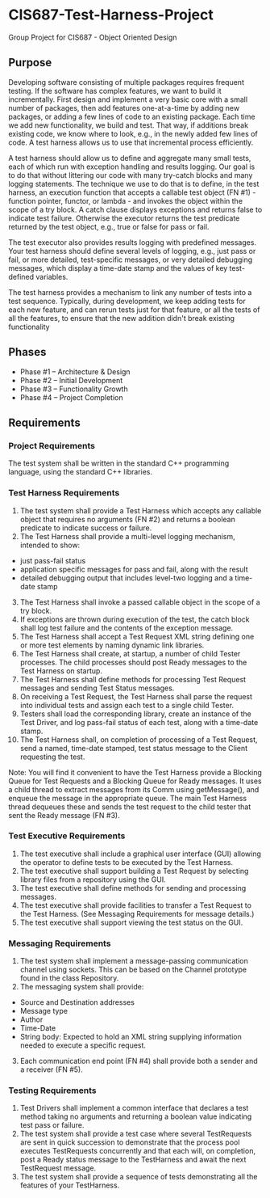 # CIS687-Test-Harness-Project
Group Project for CIS687 - Object Oriented Design

## Purpose
Developing software consisting of multiple packages requires frequent testing. If the software has complex features, we want to build it incrementally.  First design and implement a very basic core with a small number of packages, then add features one-at-a-time by adding new packages, or adding a few lines of code to an existing package. Each time we add new functionality, we build and test. That way, if additions break existing code, we know where to look, e.g., in the newly added few lines of code. A test harness allows us to use that incremental process efficiently.

A test harness should allow us to define and aggregate many small tests, each of which run with exception handling and results logging. Our goal is to do that without littering our code with many try-catch blocks and many logging statements. The technique we use to do that is to define, in the test harness, an execution function that accepts a callable test object (FN #1) - function pointer, functor, or lambda - and invokes the object within the scope of a try block. A catch clause displays exceptions and returns false to indicate test failure. Otherwise the executor returns the test predicate returned by the test object, e.g., true or false for pass or fail.

The test executor also provides results logging with predefined messages. Your test harness should define several levels of logging, e.g., just pass or fail, or more detailed, test-specific messages, or very detailed debugging messages, which display a time-date stamp and the values of key test-defined variables.

The test harness provides a mechanism to link any number of tests into a test sequence. Typically, during development, we keep adding tests for each new feature, and can rerun tests just for that feature, or all the tests of all the features, to ensure that the new addition didn't break existing functionality

## Phases
* Phase #1 – Architecture & Design
* Phase #2 – Initial Development
* Phase #3 – Functionality Growth
* Phase #4 – Project Completion

## Requirements

### Project Requirements
The test system shall be written in the standard C++ programming language, using the standard C++ libraries. 

### Test Harness Requirements
1. The test system shall provide a Test Harness which accepts any callable object that requires no arguments (FN #2) and returns a boolean predicate to indicate success or failure. 
2. The Test Harness shall  provide a multi-level logging mechanism, intended to show: 
  * just pass-fail status
  * application specific messages for pass and fail, along with the result
  * detailed debugging output that includes level-two logging and a time-date stamp
3. The Test Harness shall invoke a passed callable object in the scope of a try block. 
4. If exceptions are thrown during execution of the test, the catch block shall log test failure and the contents of the exception message. 
5. The Test Harness shall accept a Test Request XML string defining one or more test elements by naming dynamic link libraries.
6. The Test Harness shall create, at startup, a number of child Tester processes. The child processes should post Ready messages to the Test Harness on startup.
7. The Test Harness shall define methods for processing Test Request messages and sending Test Status messages.
8. On receiving a Test Request, the Test Harness shall parse the request into individual tests and assign each test to a single child Tester.
9. Testers shall load the corresponding library, create an instance of the Test Driver, and log pass-fail status of each test, along with a time-date stamp.
10. The Test Harness shall, on completion of processing of a Test Request, send a named, time-date stamped, test status message to the Client requesting the test.

Note: You will find it convenient to have the Test Harness provide a Blocking Queue for Test Requests and a Blocking Queue for Ready messages. It uses a child thread to extract messages from its Comm using getMessage(), and enqueue the message in the appropriate queue. The main Test Harness thread dequeues these and sends the test request to the child tester that sent the Ready message (FN #3).

### Test Executive Requirements
1. The test executive shall include a graphical user interface (GUI) allowing the operator to define tests to be executed by the Test Harness.
2. The test executive shall support building a Test Request by selecting library files from a repository using the GUI.
3. The test executive shall define methods for sending and processing messages.
4. The test executive shall  provide facilities to transfer a Test Request to the Test Harness.  (See Messaging Requirements for message details.)
5. The test executive shall support viewing the test status on the GUI.

### Messaging Requirements
1. The test system shall implement a message-passing communication channel using sockets.  This can be based on the Channel prototype found in the class Repository.
2. The messaging system shall provide:
  * Source and Destination addresses
  * Message type
  * Author
  * Time-Date
  * String body: Expected to hold an XML string supplying information needed to execute a specific request.
3. Each communication end point (FN #4) shall provide both a sender and a receiver (FN #5).

### Testing Requirements
1. Test Drivers shall implement a common interface that declares a test method taking no arguments and returning a boolean value indicating test pass or failure.
2. The test system shall provide a test case where several TestRequests are sent in quick succession to demonstrate that the process pool executes TestRequests concurrently and that each will, on completion, post a Ready status message to the TestHarness and await the next TestRequest message.
3. The test system shall provide a sequence of tests demonstrating all the features of your TestHarness. 

